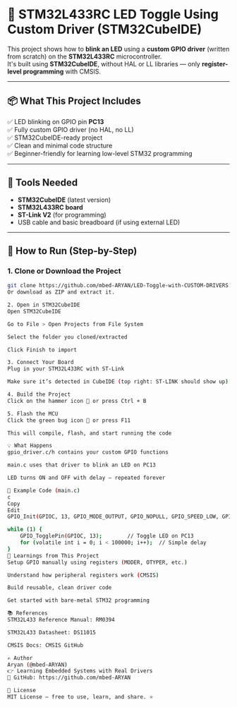 # 🔌 STM32L433RC LED Toggle Using Custom Driver (STM32CubeIDE)

This project shows how to **blink an LED** using a **custom GPIO driver** (written from scratch) on the **STM32L433RC** microcontroller.  
It's built using **STM32CubeIDE**, without HAL or LL libraries — only **register-level programming** with CMSIS.

---

## 📦 What This Project Includes

✅ LED blinking on GPIO pin **PC13**  
✅ Fully custom GPIO driver (no HAL, no LL)  
✅ STM32CubeIDE-ready project  
✅ Clean and minimal code structure  
✅ Beginner-friendly for learning low-level STM32 programming

---

## 🧰 Tools Needed

- **STM32CubeIDE** (latest version)
- **STM32L433RC board**
- **ST-Link V2** (for programming)
- USB cable and basic breadboard (if using external LED)

---

## 🔧 How to Run (Step-by-Step)

### 1. Clone or Download the Project

```bash
git clone https://github.com/mbed-ARYAN/LED-Toggle-with-CUSTOM-DRIVERS.git
Or download as ZIP and extract it.

2. Open in STM32CubeIDE
Open STM32CubeIDE

Go to File > Open Projects from File System

Select the folder you cloned/extracted

Click Finish to import

3. Connect Your Board
Plug in your STM32L433RC with ST-Link

Make sure it’s detected in CubeIDE (top right: ST-LINK should show up)

4. Build the Project
Click on the hammer icon 🔨 or press Ctrl + B

5. Flash the MCU
Click the green bug icon 🐞 or press F11

This will compile, flash, and start running the code

💡 What Happens
gpio_driver.c/h contains your custom GPIO functions

main.c uses that driver to blink an LED on PC13

LED turns ON and OFF with delay — repeated forever

🔩 Example Code (main.c)
c
Copy
Edit
GPIO_Init(GPIOC, 13, GPIO_MODE_OUTPUT, GPIO_NOPULL, GPIO_SPEED_LOW, GPIO_OTYPE_PP);

while (1) {
    GPIO_TogglePin(GPIOC, 13);        // Toggle LED on PC13
    for (volatile int i = 0; i < 100000; i++);  // Simple delay
}
🧠 Learnings from This Project
Setup GPIO manually using registers (MODER, OTYPER, etc.)

Understand how peripheral registers work (CMSIS)

Build reusable, clean driver code

Get started with bare-metal STM32 programming

📚 References
STM32L433 Reference Manual: RM0394

STM32L433 Datasheet: DS11015

CMSIS Docs: CMSIS GitHub

✍️ Author
Aryan (@mbed-ARYAN)
👉 Learning Embedded Systems with Real Drivers
📍 GitHub: https://github.com/mbed-ARYAN

📄 License
MIT License — free to use, learn, and share. ⭐
